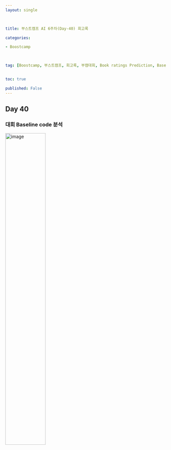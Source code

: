 ```yaml
---
layout: single

  

title: 부스트캠프 AI 6주차(Day-40) 회고록

categories:

- Boostcamp

  

tag: [Boostcamp, 부스트캠프, 회고록, 부캠대회, Book ratings Prediction, Baselinecode]


toc: true

published: False
---
```


## Day 40

### 대회 Baseline code 분석

<img width="50%" alt="image" src="https://user-images.githubusercontent.com/94548914/198559167-2a34383b-30c2-49b2-aaa3-5b9eee191719.png">
